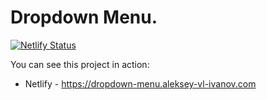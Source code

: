 # Dropdown Menu.

[![Netlify Status](https://api.netlify.com/api/v1/badges/567d4e96-3dbb-4860-8807-74cb59578397/deploy-status)](https://app.netlify.com/sites/dropdown-menu-aleksey-vl-ivanov/deploys)

You can see this project in action:

- Netlify - <https://dropdown-menu.aleksey-vl-ivanov.com>
